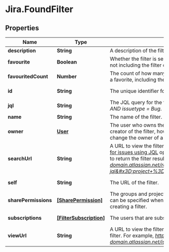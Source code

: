 # Jira.FoundFilter

## Properties

Name | Type | Description | Notes
------------ | ------------- | ------------- | -------------
**description** | **String** | A description of the filter. | [optional] 
**favourite** | **Boolean** | Whether the filter is selected as a favorite by any users, not including the filter owner. | [optional] [readonly] 
**favouritedCount** | **Number** | The count of how many users have selected this filter as a favorite, including the filter owner. | [optional] [readonly] 
**id** | **String** | The unique identifier for the filter. | [optional] [readonly] 
**jql** | **String** | The JQL query for the filter. For example, *project &#x3D; SSP AND issuetype &#x3D; Bug*. | [optional] [readonly] 
**name** | **String** | The name of the filter. Must be unique. | 
**owner** | [**User**](User.md) | The user who owns the filter. This is defaulted to the creator of the filter, however Jira administrators can change the owner of a shared filter in the admin settings. | [optional] 
**searchUrl** | **String** | A URL to view the filter results in Jira, using the [Search for issues using JQL](#api-rest-api-3-filter-search-get) operation with the filter&#39;s JQL string to return the filter results. For example, *https://your-domain.atlassian.net/rest/api/3/search?jql&#x3D;project+%3D+SSP+AND+issuetype+%3D+Bug*. | [optional] [readonly] 
**self** | **String** | The URL of the filter. | [optional] [readonly] 
**sharePermissions** | [**[SharePermission]**](SharePermission.md) | The groups and projects that the filter is shared with. This can be specified when updating a filter, but not when creating a filter. | [optional] 
**subscriptions** | [**[FilterSubscription]**](FilterSubscription.md) | The users that are subscribed to the filter. | [optional] [readonly] 
**viewUrl** | **String** | A URL to view the filter results in Jira, using the ID of the filter. For example, *https://your-domain.atlassian.net/issues/?filter&#x3D;10100*. | [optional] [readonly] 


